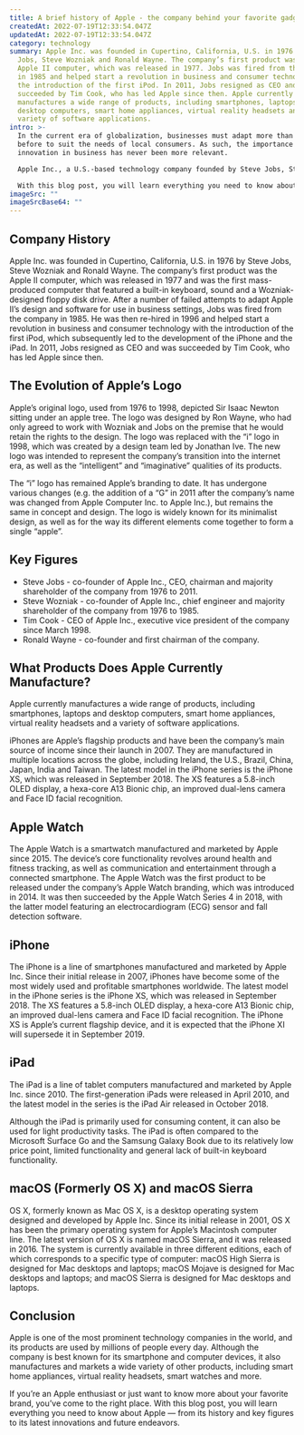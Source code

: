 ```yaml
---
title: A brief history of Apple - the company behind your favorite gadgets
createdAt: 2022-07-19T12:33:54.047Z
updatedAt: 2022-07-19T12:33:54.047Z
category: technology
summary: Apple Inc. was founded in Cupertino, California, U.S. in 1976 by Steve
  Jobs, Steve Wozniak and Ronald Wayne. The company’s first product was the
  Apple II computer, which was released in 1977. Jobs was fired from the company
  in 1985 and helped start a revolution in business and consumer technology with
  the introduction of the first iPod. In 2011, Jobs resigned as CEO and was
  succeeded by Tim Cook, who has led Apple since then. Apple currently
  manufactures a wide range of products, including smartphones, laptops and
  desktop computers, smart home appliances, virtual reality headsets and a
  variety of software applications.
intro: >-
  In the current era of globalization, businesses must adapt more than ever
  before to suit the needs of local consumers. As such, the importance of
  innovation in business has never been more relevant. 

  Apple Inc., a U.S.-based technology company founded by Steve Jobs, Steve Wozniak and Ronald Wayne in 1976, is widely renowned for its innovative products as well as its business practices. 

  With this blog post, you will learn everything you need to know about Apple — from its history and key figures to its latest innovations and future endeavors. So whether you’re an Apple enthusiast or just want to know more about your favorite brand, read on to discover everything you need to know about Apple.
imageSrc: ""
imageSrcBase64: ""
---
```


## Company History

Apple Inc. was founded in Cupertino, California, U.S. in 1976 by Steve Jobs, Steve Wozniak and Ronald Wayne. The company’s first product was the Apple II computer, which was released in 1977 and was the first mass-produced computer that featured a built-in keyboard, sound and a Wozniak-designed floppy disk drive. After a number of failed attempts to adapt Apple II’s design and software for use in business settings, Jobs was fired from the company in 1985. He was then re-hired in 1996 and helped start a revolution in business and consumer technology with the introduction of the first iPod, which subsequently led to the development of the iPhone and the iPad. In 2011, Jobs resigned as CEO and was succeeded by Tim Cook, who has led Apple since then.

## The Evolution of Apple’s Logo

Apple’s original logo, used from 1976 to 1998, depicted Sir Isaac Newton sitting under an apple tree. The logo was designed by Ron Wayne, who had only agreed to work with Wozniak and Jobs on the premise that he would retain the rights to the design.
The logo was replaced with the “i” logo in 1998, which was created by a design team led by Jonathan Ive. The new logo was intended to represent the company’s transition into the internet era, as well as the “intelligent” and “imaginative” qualities of its products.

The “i” logo has remained Apple’s branding to date. It has undergone various changes (e.g. the addition of a “G” in 2011 after the company’s name was changed from Apple Computer Inc. to Apple Inc.), but remains the same in concept and design. The logo is widely known for its minimalist design, as well as for the way its different elements come together to form a single “apple”.

## Key Figures

- Steve Jobs - co-founder of Apple Inc., CEO, chairman and majority shareholder of the company from 1976 to 2011.
- Steve Wozniak - co-founder of Apple Inc., chief engineer and majority shareholder of the company from 1976 to 1985.
- Tim Cook - CEO of Apple Inc., executive vice president of the company since March 1998.
- Ronald Wayne - co-founder and first chairman of the company.

## What Products Does Apple Currently Manufacture?

Apple currently manufactures a wide range of products, including smartphones, laptops and desktop computers, smart home appliances, virtual reality headsets and a variety of software applications.

iPhones are Apple’s flagship products and have been the company’s main source of income since their launch in 2007. They are manufactured in multiple locations across the globe, including Ireland, the U.S., Brazil, China, Japan, India and Taiwan.
The latest model in the iPhone series is the iPhone XS, which was released in September 2018. The XS features a 5.8-inch OLED display, a hexa-core A13 Bionic chip, an improved dual-lens camera and Face ID facial recognition.

## Apple Watch

The Apple Watch is a smartwatch manufactured and marketed by Apple since 2015. The device’s core functionality revolves around health and fitness tracking, as well as communication and entertainment through a connected smartphone.
The Apple Watch was the first product to be released under the company’s Apple Watch branding, which was introduced in 2014. It was then succeeded by the Apple Watch Series 4 in 2018, with the latter model featuring an electrocardiogram (ECG) sensor and fall detection software.

## iPhone

The iPhone is a line of smartphones manufactured and marketed by Apple Inc. Since their initial release in 2007, iPhones have become some of the most widely used and profitable smartphones worldwide.
The latest model in the iPhone series is the iPhone XS, which was released in September 2018. The XS features a 5.8-inch OLED display, a hexa-core A13 Bionic chip, an improved dual-lens camera and Face ID facial recognition.
The iPhone XS is Apple’s current flagship device, and it is expected that the iPhone XI will supersede it in September 2019.

## iPad

The iPad is a line of tablet computers manufactured and marketed by Apple Inc. since 2010. The first-generation iPads were released in April 2010, and the latest model in the series is the iPad Air released in October 2018.

Although the iPad is primarily used for consuming content, it can also be used for light productivity tasks. The iPad is often compared to the Microsoft Surface Go and the Samsung Galaxy Book due to its relatively low price point, limited functionality and general lack of built-in keyboard functionality.

## macOS (Formerly OS X) and macOS Sierra

OS X, formerly known as Mac OS X, is a desktop operating system designed and developed by Apple Inc. Since its initial release in 2001, OS X has been the primary operating system for Apple’s Macintosh computer line. The latest version of OS X is named macOS Sierra, and it was released in 2016.
The system is currently available in three different editions, each of which corresponds to a specific type of computer: macOS High Sierra is designed for Mac desktops and laptops; macOS Mojave is designed for Mac desktops and laptops; and macOS Sierra is designed for Mac desktops and laptops.

## Conclusion

Apple is one of the most prominent technology companies in the world, and its products are used by millions of people every day. Although the company is best known for its smartphone and computer devices, it also manufactures and markets a wide variety of other products, including smart home appliances, virtual reality headsets, smart watches and more.

If you’re an Apple enthusiast or just want to know more about your favorite brand, you’ve come to the right place. With this blog post, you will learn everything you need to know about Apple — from its history and key figures to its latest innovations and future endeavors.
